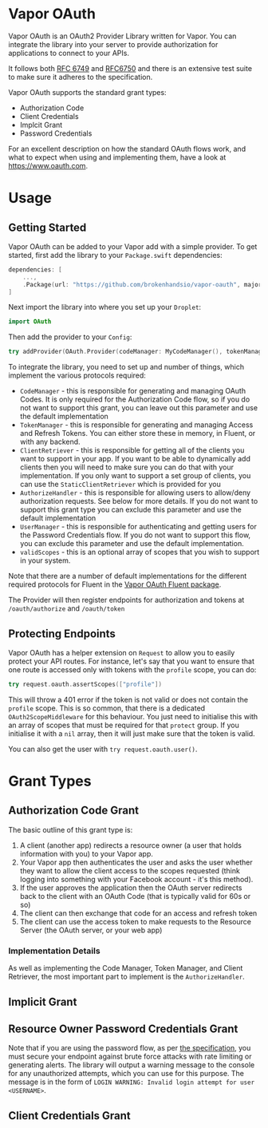 # Vapor OAuth
Vapor OAuth is an OAuth2 Provider Library written for Vapor. You can integrate the library into your server to provide authorization for applications to connect to your APIs.

It follows both [RFC 6749](https://tools.ietf.org/html/rfc6749) and [RFC6750](https://tools.ietf.org/html/rfc6749) and there is an extensive test suite to make sure it adheres to the specification.

Vapor OAuth supports the standard grant types:

* Authorization Code
* Client Credentials
* Implcit Grant
* Password Credentials

For an excellent description on how the standard OAuth flows work, and what to expect when using and implementing them, have a look at https://www.oauth.com.

# Usage

## Getting Started

Vapor OAuth can be added to your Vapor add with a simple provider. To get started, first add the library to your `Package.swift` dependencies:

```swift
dependencies: [
    ...,
    .Package(url: "https://github.com/brokenhandsio/vapor-oauth", majorVersion: 0)
]
```

Next import the library into where you set up your `Droplet`:

```swift
import OAuth
```

Then add the provider to your `Config`:

```swift
try addProvider(OAuth.Provider(codeManager: MyCodeManager(), tokenManager: MyTokenManager(), clientRetriever: MyClientRetriever(), authorizeHandler: MyAuthHandler(), userManager: MyUserManager(), validScopes: ["view_profile", "edit_profile"]))
```

To integrate the library, you need to set up and number of things, which implement the various protocols required:

* `CodeManager` - this is responsible for generating and managing OAuth Codes. It is only required for the Authorization Code flow, so if you do not want to support this grant, you can leave out this parameter and use the default implementation
* `TokenManager` - this is responsible for generating and managing Access and Refresh Tokens. You can either store these in memory, in Fluent, or with any backend.
* `ClientRetriever` - this is responsible for getting all of the clients you want to support in your app. If you want to be able to dynamically add clients then you will need to make sure you can do that with your implementation. If you only want to support a set group of clients, you can use the `StaticClientRetriever` which is provided for you
* `AuthorizeHandler` - this is responsible for allowing users to allow/deny authorization requests. See below for more details. If you do not want to support this grant type you can exclude this parameter and use the default implementation
* `UserManager` - this is responsible for authenticating and getting users for the Password Credentials flow. If you do not want to support this flow, you can exclude this parameter and use the default implementation.
* `validScopes` - this is an optional array of scopes that you wish to support in your system.

Note that there are a number of default implementations for the different required protocols for Fluent in the [Vapor OAuth Fluent package](https://github.com/brokenhandsio/vapor-oauth-fluent).

The Provider will then register endpoints for authorization and tokens at `/oauth/authorize` and `/oauth/token`

## Protecting Endpoints

Vapor OAuth has a helper extension on `Request` to allow you to easily protect your API routes. For instance, let's say that you want to ensure that one route is accessed only with tokens with the `profile` scope, you can do:

```swift
try request.oauth.assertScopes(["profile"])
```

This will throw a 401 error if the token is not valid or does not contain the `profile` scope. This is so common, that there is a dedicated `OAuth2ScopeMiddleware` for this behaviour. You just need to initialise this with an array of scopes that must be required for that `protect` group. If you initialise it with a `nil` array, then it will just make sure that the token is valid.

You can also get the user with `try request.oauth.user()`.

# Grant Types

## Authorization Code Grant

The basic outline of this grant type is:

1. A client (another app) redirects a resource owner (a user that holds information with you) to your Vapor app.
2. Your Vapor app then authenticates the user and asks the user whether they want to allow the client access to the scopes requested (think logging into something with your Facebook account - it's this method).
3. If the user approves the application then the OAuth server redirects back to the client with an OAuth Code (that is typically valid for 60s or so)
4. The client can then exchange that code for an access and refresh token
5. The client can use the access token to make requests to the Resource Server (the OAuth server, or your web app)

### Implementation Details

As well as implementing the Code Manager, Token Manager, and Client Retriever, the most important part to implement is the `AuthorizeHandler`.

## Implicit Grant

## Resource Owner Password Credentials Grant

Note that if you are using the password flow, as per [the specification](https://tools.ietf.org/html/rfc6749#section-4.3.2), you must secure your endpoint against brute force attacks with rate limiting or generating alerts. The library will output a warning message to the console for any unauthorized attempts, which you can use for this purpose. The message is in the form of `LOGIN WARNING: Invalid login attempt for user <USERNAME>`.

## Client Credentials Grant
